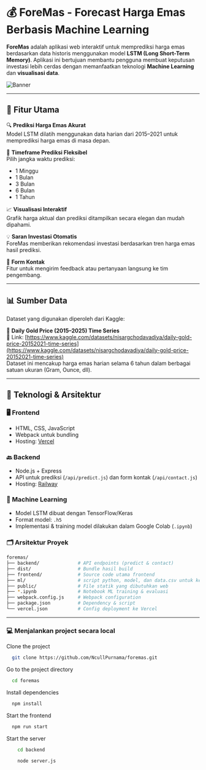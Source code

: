 # 💰 ForeMas - Forecast Harga Emas Berbasis Machine Learning

**ForeMas** adalah aplikasi web interaktif untuk memprediksi harga emas berdasarkan data historis menggunakan model **LSTM (Long Short-Term Memory)**. Aplikasi ini bertujuan membantu pengguna membuat keputusan investasi lebih cerdas dengan memanfaatkan teknologi **Machine Learning** dan **visualisasi data**.

![Banner](https://foremas.vercel.app/logo.jpg)

---

## 🌟 Fitur Utama

🔍 **Prediksi Harga Emas Akurat**  
Model LSTM dilatih menggunakan data harian dari 2015–2021 untuk memprediksi harga emas di masa depan.

📆 **Timeframe Prediksi Fleksibel**  
Pilih jangka waktu prediksi:  
- 1 Minggu  
- 1 Bulan  
- 3 Bulan  
- 6 Bulan  
- 1 Tahun

📈 **Visualisasi Interaktif**  
Grafik harga aktual dan prediksi ditampilkan secara elegan dan mudah dipahami.

💡 **Saran Investasi Otomatis**  
ForeMas memberikan rekomendasi investasi berdasarkan tren harga emas hasil prediksi.

📨 **Form Kontak**  
Fitur untuk mengirim feedback atau pertanyaan langsung ke tim pengembang.

---

## 📊 Sumber Data

Dataset yang digunakan diperoleh dari Kaggle:

📎 **Daily Gold Price (2015–2025) Time Series**  
📍 Link: [https://www.kaggle.com/datasets/nisargchodavadiya/daily-gold-price-20152021-time-series](https://www.kaggle.com/datasets/nisargchodavadiya/daily-gold-price-20152021-time-series)  
Dataset ini mencakup harga emas harian selama 6 tahun dalam berbagai satuan ukuran (Gram, Ounce, dll).

---

## 🧠 Teknologi & Arsitektur

### 🖥️ Frontend
- HTML, CSS, JavaScript
- Webpack untuk bundling
- Hosting: [Vercel](https://vercel.com)

### 🔙 Backend
- Node.js + Express
- API untuk prediksi (`/api/predict.js`) dan form kontak (`/api/contact.js`)
- Hosting: [Railway](https://railway.app)

### 🤖 Machine Learning
- Model LSTM dibuat dengan TensorFlow/Keras
- Format model: `.h5`
- Implementasi & training model dilakukan dalam Google Colab (`.ipynb`)

### 🗂️ Arsitektur Proyek

```bash
foremas/
├── backend/              # API endpoints (predict & contact)
├── dist/                 # Bundle hasil build
├── frontend/             # Source code utama frontend
├── ml/                   # script python, model, dan data.csv untuk keperluan prediksi
├── public/               # File statik yang dibutuhkan web
├── *.ipynb               # Notebook ML training & evaluasi
├── webpack.config.js     # Webpack configuration
├── package.json          # Dependency & script
└── vercel.json           # Config deployment ke Vercel

```
---

### 💻 Menjalankan project secara local

Clone the project

```bash
  git clone https://github.com/NcullPurnama/foremas.git
```

Go to the project directory

```bash
  cd foremas
```

Install dependencies

```bash
  npm install
```

Start the frontend

```bash
  npm run start
```

Start the server

```bash
    cd backend
```
```
    node server.js
```

